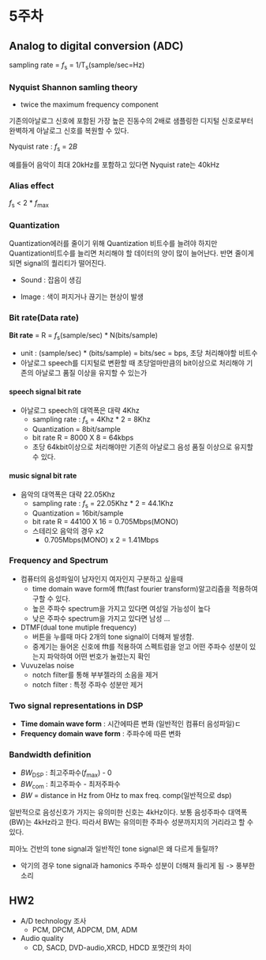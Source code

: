# 5주차

## Analog to digital conversion (ADC)

sampling rate = *f*<sub>s</sub> = 1/T<sub>s</sub>(sample/sec=Hz)

### **Nyquist Shannon samling theory**
- twice the maximum frequency component

기존의아날로그 신호에 포함된 가장 높은 진동수의 2배로 샘플링한 디지털 신호로부터 완벽하게 아날로그 신호를 복원할 수 있다.

Nyquist rate : *f*<sub>s</sub> = 2*B*

예를들어 음악이 최대 20kHz를 포함하고 있다면 Nyquist rate는 40kHz

### Alias effect

*f*<sub>s</sub> < 2 * *f*<sub>max</sub>

### Quantization
Quantization에러를 줄이기 위해 Quantization 비트수를 늘려야 하지만 Quantization비트수를 늘리면 처리해야 할 데이터의 양이 많이 늘어난다. 반면 줄이게 되면 signal의 퀄리티가 떨어진다.

- Sound : 잡음이 생김

- Image : 색이 퍼지거나 끊기는 현상이 발생

### Bit rate(Data rate)

**Bit rate** = R = *f*<sub>s</sub>(sample/sec) * N(bits/sample)
- unit : (sample/sec) * (bits/sample) = bits/sec = bps, 초당 처리해야할 비트수
- 아날로그 speech를 디지털로 변환할 때 초당얼마만큼의 bit이상으로 처리해야 기존의 아날로그 품질 이상을 유지할 수 있는가

#### speech signal bit rate
- 아날로그 speech의 대역폭은 대략 4Khz
  - sampling rate : *f*<sub>s</sub> = 4Khz * 2 = 8Khz
  - Quantization = 8bit/sample
  - bit rate R = 8000 X 8 = 64kbps
  - 초당 64kbit이상으로 처리해야만 기존의 아날로그 음성 품질 이상으로 유지할 수 있다.

#### music signal bit rate

- 음악의 대역폭은 대략 22.05Khz
  - sampling rate : *f*<sub>s</sub> = 22.05Khz * 2 = 44.1Khz
  - Quantization = 16bit/sample
  - bit rate R = 44100 X 16 = 0.705Mbps(MONO)
  - 스테리오 음악의 경우 x2
    - 0.705Mbps(MONO) x 2 = 1.41Mbps

### Frequency and Spectrum

- 컴퓨터의 음성파일이 남자인지 여자인지 구분하고 싶을때 
  - time domain wave form에 fft(fast fourier transform)알고리즘을 적용하여 구할 수 있다.
  - 높은 주파수 spectrum을 가지고 있다면 여성일 가능성이 높다
  - 낮은 주파수 spectrum을 가지고 있다면 남성 ...
- DTMF(dual tone mutiple frequency)
  - 버튼을 누를때 마다 2개의 tone signal이 더해져 발생함.
  - 중계기는 들어온 신호에 fft를 적용하여 스펙트럼을 얻고 어떤 주파수 성분이 있는지 파악하여 어떤 번호가 눌렸는지 확인
- Vuvuzelas noise
  - notch filter를 통해 부부젤라의 소음을 제거
  - notch filter : 특정 주파수 성분만 제거
  
### Two signal representations in DSP

- **Time domain wave form** : 시간에따른 변화 (일반적인 컴퓨터 음성파일)ㄷ  
- **Frequency domain wave form** : 주파수에 따른 변화


### Bandwidth definition

- *BW*<sub>DSP</sub> : 최고주파수(*f*<sub>max</sub>) - 0
- *BW*<sub>com</sub> : 최고주파수 - 최저주파수
- *BW* = distance in Hz from 0Hz to max freq. comp(일반적으로 dsp)

 일반적으로 음성신호가 가지는 유의미한 신호는 4kHz이다. 보통 음성주파수 대역폭(BW)는 4kHz라고 한다. 따라서 BW는 유의미한 주파수 성분까지지의 거리라고 할 수 있다.

피아노 건반의 tone signal과 일반적인 tone signal은 왜 다르게 들릴까?
- 악기의 경우 tone signal과 hamonics 주파수 성분이 더해져 들리게 됨 -> 풍부한 소리

## HW2
- A/D technology 조사
  - PCM, DPCM, ADPCM, DM, ADM
- Audio quality
  - CD, SACD, DVD-audio,XRCD, HDCD 포멧간의 차이

